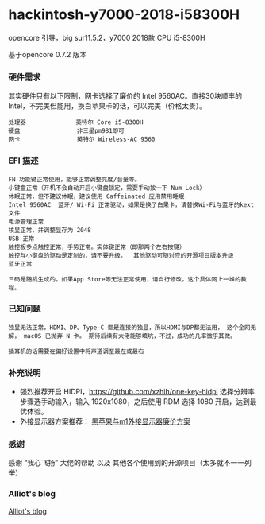 # hackintosh-y7000-2018-i58300H  
opencore 引导，big sur11.5.2，y7000 2018款 CPU i5-8300H   

基于opencore  0.7.2 版本  

###  硬件需求
其实硬件只有以下限制，网卡选择了廉价的 Intel 9560AC。直接30块顺丰的 Intel，不完美但能用，换白苹果卡的话，可以完美（价格太贵）。  
```
处理器              英特尔 Core i5-8300H  
硬盘                非三星pm981即可
网卡                英特尔 Wireless-AC 9560
```

### EFI 描述  
``` 
FN 功能键正常使用，能够正常调整亮度/音量等。  
小键盘正常（开机不会自动开启小键盘锁定，需要手动按一下 Num Lock）  
休眠正常，但不建议休眠，建议使用 Caffeinated 应用禁用睡眠    
Intel 9560AC  蓝牙/ Wi-Fi 正常驱动，如果是换了白果卡，请替换Wi-Fi与蓝牙的kext文件  
电源管理正常  
核显正常，并调整显存为 2048  
USB 正常  
触控板多点触控正常，手势正常。实体键正常（即那两个左右按键） 
触控与小键盘的驱动是定制的，请不要升级。  其他驱动可随对应的开源项目版本升级     
蓝牙正常

三码是随机生成的，如果App Store等无法正常使用，请自行修改，这个具体网上一堆的教程。  
```

### 已知问题  
``` 
独显无法正常，HDMI、DP、Type-C 都是连接的独显，所以HDMI与DP都无法用， 这个全网无解， macOS 已抛弃 N 卡。 期待后续有大佬能够填坑，不过，成功的几率微乎其微。   

插耳机的话需要在偏好设置中将声道调至最左或最右  
```

### 补充说明  
- 强烈推荐开启 HIDPI，https://github.com/xzhih/one-key-hidpi  选择分辨率步骤选手动输入，输入 1920x1080，之后使用 RDM 选择 1080 开启，达到最优体验。  
- 外接显示器方案推荐：  [黑苹果与m1外接显示器廉价方案](https://www.iots.vip/post/displaylink-hub.html)  

### 感谢    
感谢 “我心飞扬” 大佬的帮助 以及 其他各个使用到的开源项目（太多就不一一列举） 

### Alliot's blog  
[Alliot's blog](https://www.iots.vip)  
